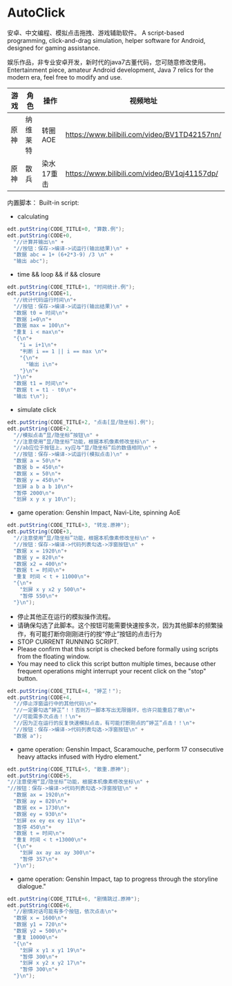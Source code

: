 # AutoClick
安卓、中文编程、模拟点击拖拽、游戏辅助软件。
A script-based programming, click-and-drag simulation, helper software for Android, designed for gaming assistance.

娱乐作品，非专业安卓开发，新时代的java7古董代码，您可随意修改使用。
Entertainment piece, amateur Android development, Java 7 relics for the modern era, feel free to modify and use.

|游戏|角色|操作|视频地址|
|-|-|-|-|
|原神|纳维莱特|转圈AOE|https://www.bilibili.com/video/BV1TD42157nn/ |
|原神|散兵|染水17重击|https://www.bilibili.com/video/BV1qj41157dp/ |

内置脚本：
Built-in script:

- calculating
```java
edt.putString(CODE_TITLE+0, "算数.例");
edt.putString(CODE+0,
  "//计算并输出\n" +
  "//按钮：保存->编译->试运行(输出结果)\n" +
  "数据 abc = 1+ (6+2*3-9) /3 \n" +
  "输出 abc");
```

- time && loop && if && closure
```java
edt.putString(CODE_TITLE+1, "时间统计.例");
edt.putString(CODE+1,
  "//统计代码运行时间\n"+
  "//按钮：保存->编译->试运行(输出结果)\n" +
  "数据 t0 = 时间\n"+
  "数据 i=0\n"+
  "数据 max = 100\n"+
  "重复 i < max\n"+
  "{\n"+
    "i = i+1\n"+
    "判断 i == 1 || i == max \n"+
    "{\n"+
      "输出 i\n"+
    "}\n"+
  "}\n"+
  "数据 t1 = 时间\n"+
  "数据 t = t1 - t0\n"+
  "输出 t\n");
```

- simulate click
```java
edt.putString(CODE_TITLE+2, "点击[显/隐坐标].例");
edt.putString(CODE+2,
  "//模拟点击“显/隐坐标”按钮\n" +
  "//注意使用“显/隐坐标”功能，根据本机像素修改坐标\n" +
  "//ab应位于按钮上，xy应与“显/隐坐标”后的数值相同\n" +
  "//按钮：保存->编译->试运行(模拟点击)\n" +
  "数据 a = 50\n"+
  "数据 b = 450\n"+
  "数据 x = 50\n"+
  "数据 y = 450\n"+
  "划屏 a b a b 10\n"+
  "暂停 2000\n"+
  "划屏 x y x y 10\n");
```


- game operation: Genshin Impact, Navi-Lite, spinning AoE
```java
edt.putString(CODE_TITLE+3, "转龙.原神");
edt.putString(CODE+3,
  "//注意使用“显/隐坐标”功能，根据本机像素修改坐标\n" +
  "//按钮：保存->编译->代码列表勾选->浮窗按钮\n" +
  "数据 x = 1920\n"+
  "数据 y = 820\n"+
  "数据 x2 = 400\n"+
  "数据 t = 时间\n"+
  "重复 时间 < t + 11000\n"+
  "{\n"+
    "划屏 x y x2 y 500\n"+
    "暂停 550\n"+
  "}\n");
```

- 停止其他正在运行的模拟操作流程。
- 请确保勾选了此脚本。这个按钮可能需要快速按多次，因为其他脚本的频繁操作，有可能打断你刚刚进行的按“停止”按钮的点击行为
- STOP CURRENT RUNNING SCRIPT.
- Please confirm that this script is checked before formally using scripts from the floating window.
- You may need to click this script button multiple times, because other frequent operations might interrupt your recent click on the "stop" button.
```java
edt.putString(CODE_TITLE+4, "婷芷！");
edt.putString(CODE+4,
  "//停止浮窗运行中的其他代码\n"+
  "//一定要勾选“婷芷”！！否则万一脚本写出无限循环，也许只能重启了嗷\n"+
  "//可能需多次点击！！\n"+
  "//因为正在运行的反复快速模拟点击，有可能打断刚点的“婷芷”点击！！\n"+
  "//按钮：保存->编译->代码列表勾选->浮窗按钮\n" +
  "数据 a");
```

- game operation: Genshin Impact, Scaramouche, perform 17 consecutive heavy attacks infused with Hydro element."
```java
edt.putString(CODE_TITLE+5, "散重.原神");
edt.putString(CODE+5,
"//注意使用“显/隐坐标”功能，根据本机像素修改坐标\n" +
"//按钮：保存->编译->代码列表勾选->浮窗按钮\n" +
  "数据 ax = 1920\n"+
  "数据 ay = 820\n"+
  "数据 ex = 1730\n"+
  "数据 ey = 930\n"+
  "划屏 ex ey ex ey 11\n"+
  "暂停 450\n"+
  "数据 t = 时间\n"+
  "重复 时间 < t +13000\n"+
  "{\n"+
    "划屏 ax ay ax ay 300\n"+
    "暂停 357\n"+
  "}\n");
```

- game operation: Genshin Impact, tap to progress through the storyline dialogue."
```java
edt.putString(CODE_TITLE+6, "剧情跳过.原神");
edt.putString(CODE+6,
  "//剧情对话可能有多个按钮，依次点击\n"+
  "数据 x = 1600\n"+
  "数据 y1 = 720\n"+
  "数据 y2 = 500\n"+
  "重复 10000\n"+
  "{\n"+
    "划屏 x y1 x y1 19\n"+
    "暂停 300\n"+
    "划屏 x y2 x y2 17\n"+
    "暂停 300\n"+
  "}\n");
```

